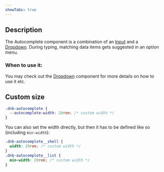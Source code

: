 ```yaml
---
showTabs: true
---
```


## Description

The Autocomplete component is a combination of an [Input](/uilib/components/input) and a [Dropdown](/uilib/components/dropdown). During typing, matching data items gets suggested in an option menu.

### When to use it:

You may check out the [Dropdown](/uilib/components/dropdown/info) component for more details on how to use it etc.

## Custom size

```css
.dnb-autocomplete {
  --autocomplete-width: 20rem; /* custom width */
}
```

You can also set the width directly, but then it has to be defined like so (including `min-width`):

```css
.dnb-autocomplete__shell {
  width: 20rem; /* custom width */
}
.dnb-autocomplete__list {
  min-width: 20rem; /* custom width */
}
```

